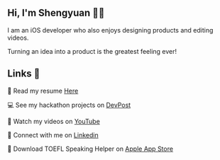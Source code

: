 ## Hi, I'm Shengyuan 👋🏻

I am an iOS developer who also enjoys designing products and editing videos.

Turning an idea into a product is the greatest feeling ever!

## Links 🔗
📄 Read my resume [Here](https://drive.google.com/file/d/1B26FKwcBheJfcWMzggvrUTzgTxMIpYH4/view?usp=sharing)

💻 See my hackathon projects on [DevPost](https://devpost.com/shengyuan-lu)

🎥 Watch my videos on [YouTube](https://www.youtube.com/ShengyuanLu)

💼 Connect with me on [Linkedin](http://www.linkedin.com/in/shengyuan-lu)

📱 Download TOEFL Speaking Helper on [Apple App Store](https://apps.apple.com/us/app/toefl-speaking-helper/id1547083580)
